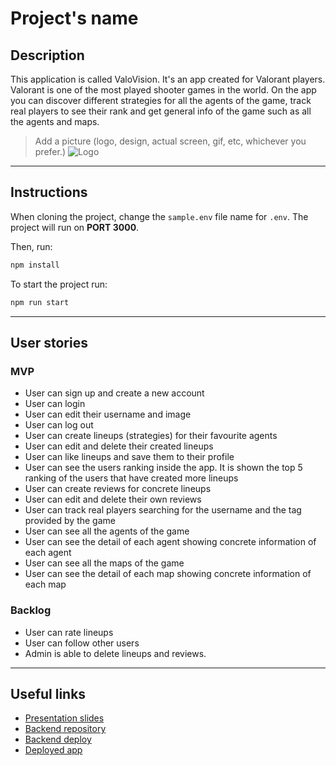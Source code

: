 # Project's name

## Description

This application is called ValoVision. It's an app created for Valorant players. Valorant is one of the most played shooter games in the world. On the app you can discover different strategies for all the agents of the game, track real players to see their rank and get general info of the game such as all the agents and maps.

> Add a picture (logo, design, actual screen, gif, etc, whichever you prefer.)
![Logo](images/logo.png)

---
## Instructions

When cloning the project, change the <code>sample.env</code> file name for <code>.env</code>. The project will run on **PORT 3000**.

Then, run:
```bash
npm install
```

To start the project run:
```bash
npm run start
```

---
## User stories 

### MVP

- User can sign up and create a new account
- User can login
- User can edit their username and image
- User can log out
- User can create lineups (strategies) for their favourite agents
- User can edit and delete their created lineups
- User can like lineups and save them to their profile
- User can see the users ranking inside the app. It is shown the top 5 ranking of the users that have created more lineups
- User can create reviews for concrete lineups
- User can edit and delete their own reviews
- User can track real players searching for the username and the tag provided by the game
- User can see all the agents of the game
- User can see the detail of each agent showing concrete information of each agent
- User can see all the maps of the game
- User can see the detail of each map showing concrete information of each map

### Backlog

- User can rate lineups
- User can follow other users
- Admin is able to delete lineups and reviews.

---

## Useful links

- [Presentation slides]()
- [Backend repository](https://github.com/marcbertansuarez/backend-template-m3/tree/master)
- [Backend deploy]()
- [Deployed app](https://valovision.netlify.app/)


